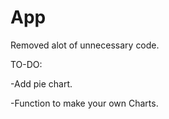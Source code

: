 # App
Removed alot of unnecessary code.

TO-DO:

-Add pie chart.

-Function to make your own Charts.

